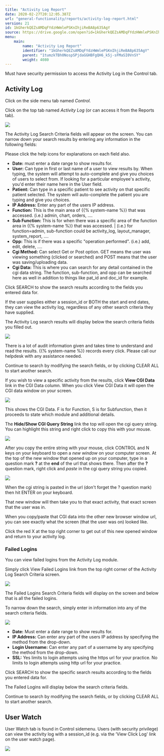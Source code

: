 ```yaml
---
title: "Activity Log Report"
date: 2020-02-27T20:12:05.387Z
url: "general-functionality/reports/activity-log-report.html"
version: 21
id: 1kGherkQEZsAMDqFYdzHWmlePSKnIhjiReBA8p635AgY
source: https://drive.google.com/open?id=1kGherkQEZsAMDqFYdzHWmlePSKnIhjiReBA8p635AgY
menu:
    main:
        name: "Activity Log Report"
        identifier: "1kGherkQEZsAMDqFYdzHWmlePSKnIhjiReBA8p635AgY"
        parent: "1tumzkTBh0NospSPjdaGGHBFgQH6_k5j-sFMaSI0VnSY"
        weight: 4080
---
```

Must have security permission to access the Activity Log in the Control tab.

## Activity Log

Click on the side menu tab named *Control.*

Click on the top tab named *Activity Log* (or can access it from the Reports tab).

![](../../external_files/7bf704bdf3ab8c4ea75b5001636b95b9.png)

The Activity Log Search Criteria fields will appear on the screen. You can narrow down your search results by entering any information in the following fields:

Please click the help icons for explanations on each field also.

* <strong>Date:</strong> must enter a date range to show results for.
* <strong>User:</strong> Can type in first or last name of a user to view results by. When typing, the system will attempt to auto-complete and give you choices of users to select from. If looking for a particular employee's activity, you'd enter their name here in the User field.
* <strong>Patient:</strong> Can type in a specific patient to see activity on that specific patient selected. The system will auto-complete the patient you are typing and give you choices.
* <strong>IP Address:</strong> Enter any part of the users IP address.
* <strong>Function:</strong> This is the main area of {{% system-name %}} that was accessed. (i.e.) admin, chart, orders, ….
* <strong>Sub Function:</strong> This is for when there was a specific area of the function area in {{% system-name %}} that was accessed. | (i.e.) for function=admin, sub-function could be activity_log, layout_manager, system_report, ….
* <strong>Opp:</strong> This is if there was a specific "operation performed". (i.e.) add, edit, delete, ….
* <strong>Cgi Method:</strong> Can select Get or Post option. GET means the user was viewing something (clicked or searched) and POST means that the user was saving/uploading data.
* <strong>Cgi Data:</strong> This is where you can search for any detail contained in the cgi data string. The function, sub-function, and opp can be searched here as well in addition to things like pat_id and doc_id for example.

Click SEARCH to show the search results according to the fields you entered data for.

If the user supplies either a session_id or BOTH the start and end dates, they can view the activity log, regardless of any other search criteria they have supplied.

The Activity Log search results will display below the search criteria fields you filled out.

![](../../external_files/52ac50bcd8c7eb2d2e3e7c2cb2e22989.png)

There is a lot of audit information given and takes time to understand and read the results. {{% system-name %}} records every click. Please call our helpdesk with any assistance needed.

Continue to search by modifying the search fields, or by clicking CLEAR ALL to start another search.

If you wish to view a specific activity from the results, click **View CGI Data** link in the CGI Data column. When you click View CGI Data it will open the CGI data window on your screen.

![](../../external_files/f9011dbb1894cf390f3d03a015f9da34.png)

This shows the CGI Data. F is for Function, S is for Subfunction, then it proceeds to state which module and additional details.

The **Hide/Show CGI Query String** link the top will open the cgi query string. You can highlight this string and right click to copy this with your mouse.

![](../../external_files/622099445039a4c72ad0c6716a5636bb.png)

After you copy the entire string with your mouse, click CONTROL and N keys on your keyboard to open a *new window* on your computer screen. At the top of the new window that opened up on your computer, type in a question mark **?** at the **end** of the url that shows there. Then after the **?** question mark, right click and *paste* in the cgi query string you copied.

![](../../external_files/8412cdbd813d65b0762755325de888d4.png)

When the cgi string is pasted in the url (don't forget the ? question mark) then hit ENTER on your keyboard.

That new window will then take you to that exact activity, that exact screen that the user was in.

When you copy/paste that CGI data into the other new browser window url, you can see exactly what the screen (that the user was on) looked like.

Click the red X at the top right corner to get out of this new opened window and return to your activity log.

### Failed Logins

You can view failed logins from the Activity Log module.

Simply click View Failed Logins link from the top right corner of the Activity Log Search Criteria screen.

![](../../external_files/60a79e2b3ebecc613bdc507a302b5139.png)

The Failed Logins Search Criteria fields will display on the screen and below that is all the failed logins.

To narrow down the search, simply enter in information into any of the search criteria fields.

![](../../external_files/44508f36d2e0096c7dc112eb01faa9aa.png)

* <strong>Date:</strong> Must enter a date range to show results for.
* <strong>IP Address:</strong> Can enter any part of the users IP address by specifying the method from the drop-down.
* <strong>Login Username:</strong> Can enter any part of a username by any specifying the method from the drop-down.
* <strong>SSL:</strong> Yes limits to login attempts using the https url for your practice. No limits to login attempts using http url for your practice.

Click SEARCH to show the specific search results according to the fields you entered data for.

The Failed Logins will display below the search criteria fields.

Continue to search by modifying the search fields, or by clicking CLEAR ALL to start another search.

## User Watch

User Watch tab is found in Control sidemenu. Users (with security privilege) can view the activity log with a session_id (e.g. via the ‘View Click Log' link on the user watch page).

![](../../external_files/f2fa2e39e3a8c516282823fde3a02f16.png)

